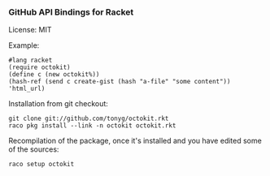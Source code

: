 ### GitHub API Bindings for Racket

License: MIT

Example:

```racket
#lang racket
(require octokit)
(define c (new octokit%))
(hash-ref (send c create-gist (hash "a-file" "some content")) 'html_url)
```

Installation from git checkout:

    git clone git://github.com/tonyg/octokit.rkt
    raco pkg install --link -n octokit octokit.rkt

Recompilation of the package, once it's installed and you have edited
some of the sources:

    raco setup octokit
